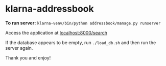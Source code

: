 # klarna-addressbook

**To run server:**
`klarna-venv/bin/python addressbook/manage.py runserver`

Access the application at <localhost:8000/search>

If the database appears to be empty, run `./load_db.sh` and then run the server again.

Thank you and enjoy!
